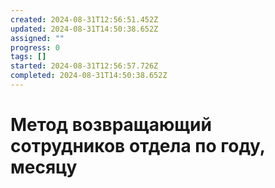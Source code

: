 ```yaml
---
created: 2024-08-31T12:56:51.452Z
updated: 2024-08-31T14:50:38.652Z
assigned: ""
progress: 0
tags: []
started: 2024-08-31T12:56:57.726Z
completed: 2024-08-31T14:50:38.652Z
---
```


# Метод возвращающий сотрудников отдела по году, месяцу
